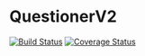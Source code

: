 # QuestionerV2
[![Build Status](https://travis-ci.com/jakazzy/questionerV2.svg?branch=develop)](https://travis-ci.com/jakazzy/questionerV2)
[![Coverage Status](https://coveralls.io/repos/github/jakazzy/questionerV2/badge.svg?branch=develop)](https://coveralls.io/github/jakazzy/questionerV2?branch=develop)
